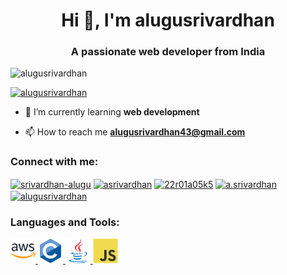<h1 align="center">Hi 👋, I'm alugusrivardhan</h1>
<h3 align="center">A passionate web developer from India</h3>

<p align="left"> <img src="https://komarev.com/ghpvc/?username=alugusrivardhan&label=Profile%20views&color=0e75b6&style=flat" alt="alugusrivardhan" /> </p>

<p align="left"> <a href="https://github.com/ryo-ma/github-profile-trophy"><img src="https://github-profile-trophy.vercel.app/?username=alugusrivardhan" alt="alugusrivardhan" /></a> </p>

- 🌱 I’m currently learning **web development**

- 📫 How to reach me **alugusrivardhan43@gmail.com**

<h3 align="left">Connect with me:</h3>
<p align="left">
<a href="https://linkedin.com/in/srivardhan-alugu" target="blank"><img align="center" src="https://raw.githubusercontent.com/rahuldkjain/github-profile-readme-generator/master/src/images/icons/Social/linked-in-alt.svg" alt="srivardhan-alugu" height="30" width="40" /></a>
<a href="https://www.codechef.com/users/asrivardhan" target="blank"><img align="center" src="https://cdn.jsdelivr.net/npm/simple-icons@3.1.0/icons/codechef.svg" alt="asrivardhan" height="30" width="40" /></a>
<a href="https://www.hackerrank.com/22r01a05k5" target="blank"><img align="center" src="https://raw.githubusercontent.com/rahuldkjain/github-profile-readme-generator/master/src/images/icons/Social/hackerrank.svg" alt="22r01a05k5" height="30" width="40" /></a>
<a href="https://codeforces.com/profile/a.srivardhan" target="blank"><img align="center" src="https://raw.githubusercontent.com/rahuldkjain/github-profile-readme-generator/master/src/images/icons/Social/codeforces.svg" alt="a.srivardhan" height="30" width="40" /></a>
<a href="https://www.leetcode.com/alugusrivardhan" target="blank"><img align="center" src="https://raw.githubusercontent.com/rahuldkjain/github-profile-readme-generator/master/src/images/icons/Social/leet-code.svg" alt="alugusrivardhan" height="30" width="40" /></a>
</p>

<h3 align="left">Languages and Tools:</h3>
<p align="left"> <a href="https://aws.amazon.com" target="_blank" rel="noreferrer"> <img src="https://raw.githubusercontent.com/devicons/devicon/master/icons/amazonwebservices/amazonwebservices-original-wordmark.svg" alt="aws" width="40" height="40"/> </a> <a href="https://www.cprogramming.com/" target="_blank" rel="noreferrer"> <img src="https://raw.githubusercontent.com/devicons/devicon/master/icons/c/c-original.svg" alt="c" width="40" height="40"/> </a> <a href="https://www.java.com" target="_blank" rel="noreferrer"> <img src="https://raw.githubusercontent.com/devicons/devicon/master/icons/java/java-original.svg" alt="java" width="40" height="40"/> </a> <a href="https://developer.mozilla.org/en-US/docs/Web/JavaScript" target="_blank" rel="noreferrer"> <img src="https://raw.githubusercontent.com/devicons/devicon/master/icons/javascript/javascript-original.svg" alt="javascript" width="40" height="40"/> </a> </p>
